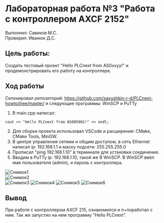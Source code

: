 # Лабораторная работа №3 "Работа с контроллером AXCF 2152"   
Выполнил: Савиков М.С.     
Проверил: Иванюк Д.С.  
## Цель работы:  
Создать тестовый проект "Hello PLCnext from AS0xxyy!" и продемонстрировать его работу на контроллере. 
## Ход работы  
Склонировал репозиторий: https://github.com/savushkin-r-d/PLCnext-howto/tree/master/ и следующие программы: WinSCP и PuTTy  
1. В main.cpp написал:  
```с++
cout << "Hello PLCnext from AS005902!" << endl;
```  
2. Для сборки проекта использовал VSCode и расширения: CMake, CMake Tools, MinGW.   
3. В центре управления сетями и общим доступом, в сеть Ethernet написал ip: 192.168.1.1 и маску подсети: 255.255.255.0  
3. Прописал "ping 192.168.1.10" в терминале для установки соединения.     
4. Вводим в PuTTy ip: 192.168.1.10, такой же В WinSCP. В WinSCP ввёл имя пользователя (admin), и пароль с контроллера.  

![Снимок1](https://github.com/danik28/MMIPU-2022/blob/task_3/trunk/as005926/task_03/doc/image/%D0%A1%D0%BD%D0%B8%D0%BC%D0%BE%D0%BA1.PNG?raw=true)   
![Снимок2](https://github.com/danik28/MMIPU-2022/blob/task_3/trunk/as005926/task_03/doc/image/%D0%A1%D0%BD%D0%B8%D0%BC%D0%BE%D0%BA2.PNG?raw=true)  
![Снимок3](https://github.com/danik28/MMIPU-2022/blob/task_3/trunk/as005926/task_03/doc/image/%D0%A1%D0%BD%D0%B8%D0%BC%D0%BE%D0%BA3.PNG?raw=true)
![Снимок4](https://github.com/danik28/MMIPU-2022/blob/task_3/trunk/as005926/task_03/doc/image/%D0%A1%D0%BD%D0%B8%D0%BC%D0%BE%D0%BA4.PNG?raw=true)
![Снимок5](https://github.com/danik28/MMIPU-2022/blob/task_3/trunk/as005926/task_03/doc/image/%D0%A1%D0%BD%D0%B8%D0%BC%D0%BE%D0%BA5.PNG?raw=true)
![Снимок6](https://github.com/danik28/MMIPU-2022/blob/task_3/trunk/as005926/task_03/doc/image/%D0%A1%D0%BD%D0%B8%D0%BC%D0%BE%D0%BA6.PNG?raw=true)
## Вывод
При работе с контроллером AXCF 215, ознакомился и п+поработал с ним. Так же запустио на нем программу "Hello PLCnext".        
